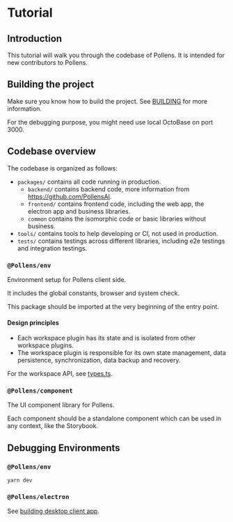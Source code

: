 # Tutorial

## Introduction

This tutorial will walk you through the codebase of Pollens. It is intended for new contributors to Pollens.

## Building the project

Make sure you know how to build the project. See [BUILDING](../BUILDING.md) for more information.

For the debugging purpose, you might need use local OctoBase on port 3000.

## Codebase overview

The codebase is organized as follows:

- `packages/` contains all code running in production.
  - `backend/` contains backend code, more information from <https://github.com/PollensAI>.
  - `frontend/` contains frontend code, including the web app, the electron app and business libraries.
  - `common` contains the isomorphic code or basic libraries without business.
- `tools/` contains tools to help developing or CI, not used in production.
- `tests/` contains testings across different libraries, including e2e testings and integration testings.

### `@Pollens/env`

Environment setup for Pollens client side.

It includes the global constants, browser and system check.

This package should be imported at the very beginning of the entry point.

#### Design principles

- Each workspace plugin has its state and is isolated from other workspace plugins.
- The workspace plugin is responsible for its own state management, data persistence, synchronization, data backup and recovery.

For the workspace API, see [types.ts](../../packages/frontend/workspace/src/type.ts).

### `@Pollens/component`

The UI component library for Pollens.

Each component should be a standalone component which can be used in any context, like the Storybook.

## Debugging Environments

### `@Pollens/env`

```shell
yarn dev
```

### `@Pollens/electron`

See [building desktop client app](../building-desktop-client-app.md).
